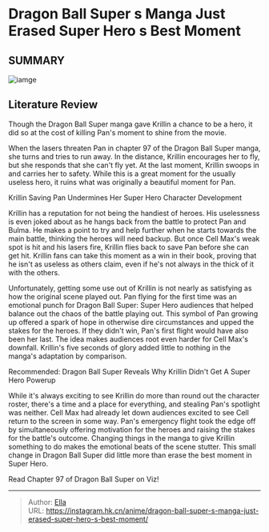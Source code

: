 # Dragon Ball Super s Manga Just Erased Super Hero s Best Moment


## SUMMARY 

![iamge](https://static1.srcdn.com/wordpress/wp-content/uploads/2023/06/dragon-ball-super-pan.jpg)

## Literature Review

Though the Dragon Ball Super manga gave Krillin a chance to be a hero, it did so at the cost of killing Pan&#39;s moment to shine from the movie.





When the lasers threaten Pan in chapter 97 of the Dragon Ball Super manga, she turns and tries to run away. In the distance, Krillin encourages her to fly, but she responds that she can&#39;t fly yet. At the last moment, Krillin swoops in and carries her to safety. While this is a great moment for the usually useless hero, it ruins what was originally a beautiful moment for Pan.





 Krillin Saving Pan Undermines Her Super Hero Character Development 
          

Krillin has a reputation for not being the handiest of heroes. His uselessness is even joked about as he hangs back from the battle to protect Pan and Bulma. He makes a point to try and help further when he starts towards the main battle, thinking the heroes will need backup. But once Cell Max&#39;s weak spot is hit and his lasers fire, Krillin flies back to save Pan before she can get hit. Krillin fans can take this moment as a win in their book, proving that he isn&#39;t as useless as others claim, even if he&#39;s not always in the thick of it with the others.

Unfortunately, getting some use out of Krillin is not nearly as satisfying as how the original scene played out. Pan flying for the first time was an emotional punch for Dragon Ball Super: Super Hero audiences that helped balance out the chaos of the battle playing out. This symbol of Pan growing up offered a spark of hope in otherwise dire circumstances and upped the stakes for the heroes. If they didn&#39;t win, Pan&#39;s first flight would have also been her last. The idea makes audiences root even harder for Cell Max&#39;s downfall. Krillin&#39;s five seconds of glory added little to nothing in the manga&#39;s adaptation by comparison.




Recommended: Dragon Ball Super Reveals Why Krillin Didn&#39;t Get A Super Hero Powerup

While it&#39;s always exciting to see Krillin do more than round out the character roster, there&#39;s a time and a place for everything, and stealing Pan&#39;s spotlight was neither. Cell Max had already let down audiences excited to see Cell return to the screen in some way. Pan&#39;s emergency flight took the edge off by simultaneously offering motivation for the heroes and raising the stakes for the battle&#39;s outcome. Changing things in the manga to give Krillin something to do makes the emotional beats of the scene stutter. This small change in Dragon Ball Super did little more than erase the best moment in Super Hero.

Read Chapter 97 of Dragon Ball Super on Viz!



---

> Author: [Ella](https://instagram.hk.cn/)  
> URL: https://instagram.hk.cn/anime/dragon-ball-super-s-manga-just-erased-super-hero-s-best-moment/  

